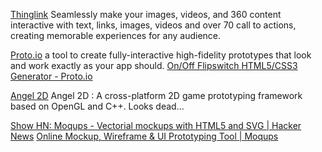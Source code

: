 
[Thinglink](https://www.thinglink.com/)
Seamlessly make your images, videos, and 360 content interactive with text, links, images, videos and over 70 call to actions, creating memorable experiences for any audience.

[Proto.io](https://proto.io/)
a tool to create fully-interactive high-fidelity prototypes that look and work exactly as your app should.
[On/Off Flipswitch HTML5/CSS3 Generator - Proto.io](https://proto.io/freebies/onoff)

[Angel 2D](https://github.com/angel2d/angel2d)
Angel 2D : A cross-platform 2D game prototyping framework based on OpenGL and C++. Looks dead...

[Show HN: Moqups - Vectorial mockups with HTML5 and SVG | Hacker News](https://news.ycombinator.com/item?id=4222992)
[Online Mockup, Wireframe & UI Prototyping Tool | Moqups](https://moqups.com/)
